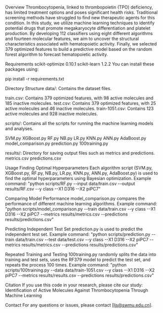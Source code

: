 Overview
Thrombocytopenia, linked to thrombopoietin (TPO) deficiency, has limited treatment options and poses significant health risks. Traditional screening methods have struggled to find new therapeutic agents for this condition. In this study, we utilize machine learning techniques to identify potential drugs that promote megakaryocyte differentiation and platelet production. By developing 112 classifiers using eight different algorithms and fourteen molecular features, we aim to uncover the structural characteristics associated with hematopoietic activity. Finally, we selected 379 optimized features to build a predictive model based on the random forest algorithm to forecast hematopoietic activity.

Requirements
scikit-optimize 0.10.1
scikit-learn 1.2.2
You can install these packages using:

pip install -r requirements.txt


Directory Structure
data/: Contains the dataset files.

train.csv: Contains 379 optimized features, with 98 active molecules and 185 inactive molecules.
test.csv: Contains 379 optimized features, with 25 active molecules and 46 inactive molecules.
train-1051.csv: Contains 123 active molecules and 928 inactive molecules.

scripts/: Contains all the scripts for running the machine learning models and analyses.

SVM.py
XGBoost.py
RF.py
NB.py
LR.py
KNN.py
ANN.py
AdaBoost.py
model_comparison.py
prediction.py
100training.py

results/: Directory for saving output files such as metrics and predictions.
metrics.csv
predictions.csv

Usage
Finding Optimal Hyperparameters
Each algorithm script (SVM.py, XGBoost.py, RF.py, NB.py, LR.py, KNN.py, ANN.py, AdaBoost.py) is used to find the optimal hyperparameters using Bayesian optimization.
Example command:
"python scripts/RF.py --input data/train.csv --output results/RF.csv --y class --X1 D316 --X2 piPC7"

Comparing Model Performance
model_comparison.py compares the performance of different machine learning algorithms.
Example command:
"python scripts/model_comparison.py --train data/train.csv --y class --X1 D316 --X2 piPC7 --metrics results/metrics.csv --predictions results/predictions.csv"

Predicting Independent Test Set
prediction.py is used to predict the independent test set.
Example command:
"python scripts/prediction.py --train data/train.csv --test data/test.csv --y class --X1 D316 --X2 piPC7 --metrics results/metrics.csv --predictions results/predictions.csv"

Repeated Training and Testing
100training.py randomly splits the data into training and test sets, uses the RF379 model to predict the test set, and repeats the process 100 times.
Example command:
"python scripts/100training.py --data data/train-1051.csv --y class --X1 D316 --X2 piPC7 --metrics results/results.csv --predictions results/predictions.csv"

Citation
If you use this code in your research, please cite our study:
Identification of Active Molecules Against Thrombocytopenia Through Machine Learning

Contact
For any questions or issues, please contact [ljs@swmu.edu.cn].





